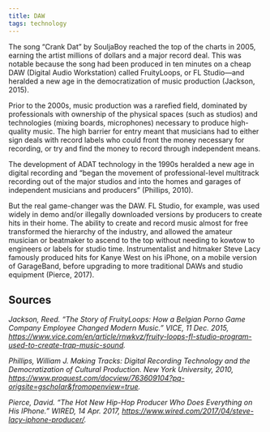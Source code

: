 ```yaml
---
title: DAW
tags: technology
---
```


The song “Crank Dat” by SouljaBoy reached the top of the charts in 2005, earning the artist millions of dollars and a major record deal. This was notable because the song had been produced in ten minutes on a cheap DAW (Digital Audio Workstation) called FruityLoops, or FL Studio—and heralded a new age in the democratization of music production (Jackson, 2015). 

Prior to the 2000s, music production was a rarefied field, dominated by professionals with ownership of the physical spaces (such as studios) and technologies (mixing boards, microphones) necessary to produce high-quality music. The high barrier for entry meant that musicians had to either sign deals with record labels who could front the money necessary for recording, or try and find the money to record through independent means. 

The development of ADAT technology in the 1990s heralded a new age in digital recording and “began the movement of professional-level multitrack recording out of the major studios and into the homes and garages of independent musicians and producers” (Phillips, 2010). 

But the real game-changer was the DAW. FL Studio, for example, was used widely in demo and/or illegally downloaded versions by producers to create hits in their home. The ability to create and record music almost for free transformed the hierarchy of the industry, and allowed the amateur musician or beatmaker to ascend to the top without needing to kowtow to engineers or labels for studio time. Instrumentalist and hitmaker Steve Lacy famously produced hits for Kanye West on his iPhone, on a mobile version of GarageBand, before upgrading to more traditional DAWs and studio equipment (Pierce, 2017).

## Sources

*Jackson, Reed. “The Story of FruityLoops: How a Belgian Porno Game Company Employee Changed Modern Music.” VICE, 11 Dec. 2015, https://www.vice.com/en/article/rnwkvz/fruity-loops-fl-studio-program-used-to-create-trap-music-sound.*

*Phillips, William J. Making Tracks: Digital Recording Technology and the Democratization of Cultural Production. New York University, 2010, https://www.proquest.com/docview/763609104?pq-origsite=gscholar&fromopenview=true.*

*Pierce, David. “The Hot New Hip-Hop Producer Who Does Everything on His IPhone.” WIRED, 14 Apr. 2017, https://www.wired.com/2017/04/steve-lacy-iphone-producer/.*
